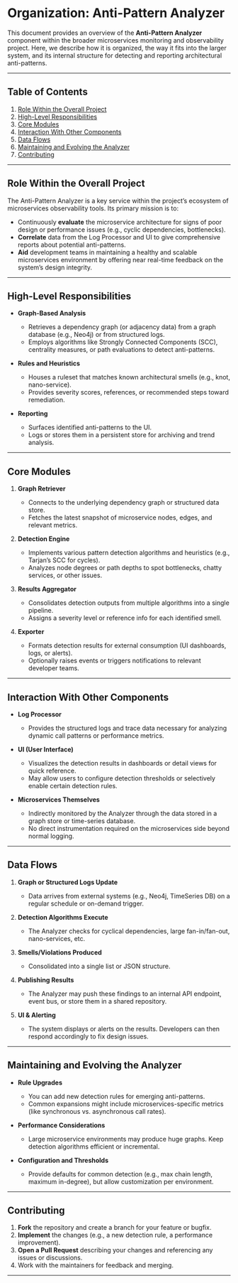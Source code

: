 # Organization: Anti-Pattern Analyzer

This document provides an overview of the **Anti-Pattern Analyzer** component within the broader microservices monitoring and observability project. Here, we describe how it is organized, the way it fits into the larger system, and its internal structure for detecting and reporting architectural anti-patterns.

---

## Table of Contents

1. [Role Within the Overall Project](#role-within-the-overall-project)  
2. [High-Level Responsibilities](#high-level-responsibilities)  
3. [Core Modules](#core-modules)  
4. [Interaction With Other Components](#interaction-with-other-components)  
5. [Data Flows](#data-flows)  
6. [Maintaining and Evolving the Analyzer](#maintaining-and-evolving-the-analyzer)  
7. [Contributing](#contributing)

---

## Role Within the Overall Project

The Anti-Pattern Analyzer is a key service within the project’s ecosystem of microservices observability tools. Its primary mission is to:

- Continuously **evaluate** the microservice architecture for signs of poor design or performance issues (e.g., cyclic dependencies, bottlenecks).  
- **Correlate** data from the Log Processor and UI to give comprehensive reports about potential anti-patterns.  
- **Aid** development teams in maintaining a healthy and scalable microservices environment by offering near real-time feedback on the system’s design integrity.

---

## High-Level Responsibilities

- **Graph-Based Analysis**  
  - Retrieves a dependency graph (or adjacency data) from a graph database (e.g., Neo4j) or from structured logs.  
  - Employs algorithms like Strongly Connected Components (SCC), centrality measures, or path evaluations to detect anti-patterns.

- **Rules and Heuristics**  
  - Houses a ruleset that matches known architectural smells (e.g., knot, nano-service).  
  - Provides severity scores, references, or recommended steps toward remediation.

- **Reporting**  
  - Surfaces identified anti-patterns to the UI.  
  - Logs or stores them in a persistent store for archiving and trend analysis.

---

## Core Modules

1. **Graph Retriever**  
   - Connects to the underlying dependency graph or structured data store.  
   - Fetches the latest snapshot of microservice nodes, edges, and relevant metrics.

2. **Detection Engine**  
   - Implements various pattern detection algorithms and heuristics (e.g., Tarjan’s SCC for cycles).  
   - Analyzes node degrees or path depths to spot bottlenecks, chatty services, or other issues.

3. **Results Aggregator**  
   - Consolidates detection outputs from multiple algorithms into a single pipeline.  
   - Assigns a severity level or reference info for each identified smell.

4. **Exporter**  
   - Formats detection results for external consumption (UI dashboards, logs, or alerts).  
   - Optionally raises events or triggers notifications to relevant developer teams.

---

## Interaction With Other Components

- **Log Processor**  
  - Provides the structured logs and trace data necessary for analyzing dynamic call patterns or performance metrics.

- **UI (User Interface)**  
  - Visualizes the detection results in dashboards or detail views for quick reference.  
  - May allow users to configure detection thresholds or selectively enable certain detection rules.

- **Microservices Themselves**  
  - Indirectly monitored by the Analyzer through the data stored in a graph store or time-series database.  
  - No direct instrumentation required on the microservices side beyond normal logging.

---

## Data Flows

1. **Graph or Structured Logs Update**  
   - Data arrives from external systems (e.g., Neo4j, TimeSeries DB) on a regular schedule or on-demand trigger.

2. **Detection Algorithms Execute**  
   - The Analyzer checks for cyclical dependencies, large fan-in/fan-out, nano-services, etc.

3. **Smells/Violations Produced**  
   - Consolidated into a single list or JSON structure.

4. **Publishing Results**  
   - The Analyzer may push these findings to an internal API endpoint, event bus, or store them in a shared repository.

5. **UI & Alerting**  
   - The system displays or alerts on the results. Developers can then respond accordingly to fix design issues.

---

## Maintaining and Evolving the Analyzer

- **Rule Upgrades**  
  - You can add new detection rules for emerging anti-patterns.  
  - Common expansions might include microservices-specific metrics (like synchronous vs. asynchronous call rates).

- **Performance Considerations**  
  - Large microservice environments may produce huge graphs. Keep detection algorithms efficient or incremental.

- **Configuration and Thresholds**  
  - Provide defaults for common detection (e.g., max chain length, maximum in-degree), but allow customization per environment.

---

## Contributing

1. **Fork** the repository and create a branch for your feature or bugfix.  
2. **Implement** the changes (e.g., a new detection rule, a performance improvement).  
3. **Open a Pull Request** describing your changes and referencing any issues or discussions.  
4. Work with the maintainers for feedback and merging.

---

